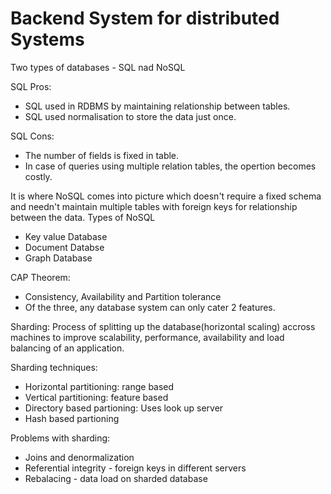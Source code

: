 # Backend System for distributed Systems
Two types of databases - SQL nad NoSQL

SQL Pros:
- SQL used in RDBMS by maintaining relationship between tables.
- SQL used normalisation to store the data just once.

SQL Cons:
- The number of fields is fixed in table.
- In case of queries using multiple relation tables, the opertion becomes costly.

It is where NoSQL comes into picture which doesn't require a fixed schema and needn't maintain multiple tables with foreign keys for relationship between the data. Types of NoSQL
- Key value Database
- Document Databse
- Graph Database


CAP Theorem:
- Consistency, Availability and Partition tolerance
- Of the three, any database system can only cater 2 features.


Sharding:
Process of splitting up the database(horizontal scaling) accross machines to improve scalability, performance, availability and load balancing of an application.

Sharding techniques:
- Horizontal partitioning: range based
- Vertical partitioning: feature based
- Directory based partioning: Uses look up server
- Hash based partioning

Problems with sharding:
- Joins and denormalization
- Referential integrity - foreign keys in different servers
- Rebalacing - data load on sharded database
